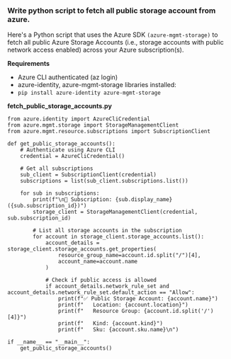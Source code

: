 ### Write python script to fetch all public storage account from azure.
   Here's a Python script that uses the Azure SDK `(azure-mgmt-storage)` to fetch all public Azure Storage Accounts (i.e., storage accounts with public network access enabled) across your Azure subscription(s).
   
   **Requirements**
 - Azure CLI authenticated (az login)
 - azure-identity, azure-mgmt-storage libraries installed:
 - `pip install azure-identity azure-mgmt-storage`
   
**fetch_public_storage_accounts.py**
```
from azure.identity import AzureCliCredential
from azure.mgmt.storage import StorageManagementClient
from azure.mgmt.resource.subscriptions import SubscriptionClient

def get_public_storage_accounts():
    # Authenticate using Azure CLI
    credential = AzureCliCredential()

    # Get all subscriptions
    sub_client = SubscriptionClient(credential)
    subscriptions = list(sub_client.subscriptions.list())

    for sub in subscriptions:
        print(f"\n🔎 Subscription: {sub.display_name} ({sub.subscription_id})")
        storage_client = StorageManagementClient(credential, sub.subscription_id)

        # List all storage accounts in the subscription
        for account in storage_client.storage_accounts.list():
            account_details = storage_client.storage_accounts.get_properties(
                resource_group_name=account.id.split("/")[4],
                account_name=account.name
            )

            # Check if public access is allowed
            if account_details.network_rule_set and account_details.network_rule_set.default_action == "Allow":
                print(f"✅ Public Storage Account: {account.name}")
                print(f"   Location: {account.location}")
                print(f"   Resource Group: {account.id.split('/')[4]}")
                print(f"   Kind: {account.kind}")
                print(f"   Sku: {account.sku.name}\n")

if __name__ == "__main__":
    get_public_storage_accounts()
```

